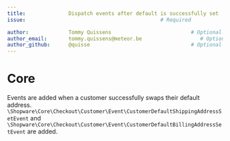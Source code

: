 ```yaml
---
title:              Dispatch events after default is successfully set      # Required
issue:                                            # Required

author:             Tommy Quissens                          # Optional for shopware employees, Required for external developers
author_email:       tommy.quissens@meteor.be                   # Optional for shopware employees, Required for external developers
author_github:      @quisse                                 # Optional
---
```

# Core
Events are added when a customer successfully swaps their default address. `\Shopware\Core\Checkout\Customer\Event\CustomerDefaultShippingAddressSetEvent` and `\Shopware\Core\Checkout\Customer\Event\CustomerDefaultBillingAddressSetEvent` are added.
